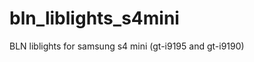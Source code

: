 bln_liblights_s4mini
====================

BLN liblights for samsung s4 mini (gt-i9195 and gt-i9190)
